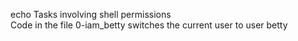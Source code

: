 echo Tasks involving shell permissions <br />
Code in the file 0-iam_betty switches the current user to user betty <br />
